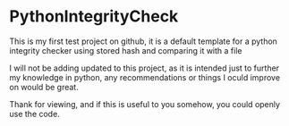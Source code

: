 # PythonIntegrityCheck

This is my first test project on github, it is a default template for a python integrity checker using stored hash and comparing it with a file

I will not be adding updated to this project, as it is intended just to further my knowledge in python, any recommendations or things I oculd improve on would be great. 

Thank for viewing, and if this is useful to you somehow, you could openly use the code. 
